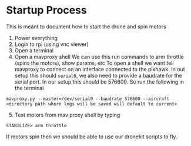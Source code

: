 # Startup Process
This is meant to document how to start the drone and spin motors

1. Power everything
2. Login to rpi (using vnc viewer)
3. Open a terminal
4. Open a mavproxy shell
  We can use this run commands to arm throttle (spins the motors), show params, etc
  To open a shell we want tell mavproxy to connect on an interface connected to the pixhawk.
  In out setup this should `serial0`, we also need to provide a baudrate for the serial port.
  In our setup this should be 576600. So run the following in the terminal
  ```
  mavproxy.py --master=/dev/serial0 --baudrate 576600 --aircraft <directory path where logs will be saved will default to current>
  ```

5. Test motors from mav proxy shell by typing
```
STABILIZE> arm throttle
```

If motors spin then we should be able to use our dronekit scripts to fly.



